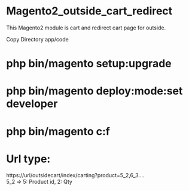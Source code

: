 # Magento2_outside_cart_redirect
 This Magento2 module is cart and redirect cart page for outside.

Copy Directory app/code
# php bin/magento setup:upgrade
# php bin/magento deploy:mode:set developer
# php bin/magento c:f

# Url type:
 https://url/outsidecart/index/carting?product=5_2,6_3.... <br />
 5_2 => 5: Product id, 2: Qty
